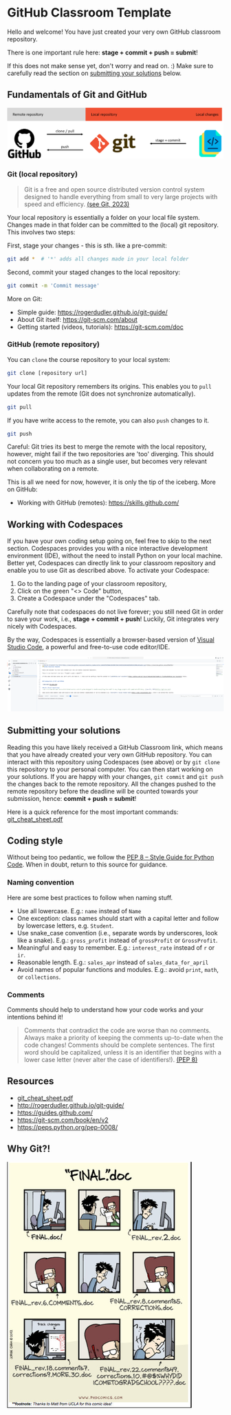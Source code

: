 # GitHub Classroom Template

Hello and welcome! You have just created your very own GitHub classroom repository. 

There is one important rule here: **stage + commit + push = submit**!

If this does not make sense yet, don't worry and read on. :) Make sure to carefully read the section on [submitting your solutions](https://github.com/iwh-halle/Template?tab=readme-ov-file#submitting-your-solutions) below.


## Fundamentals of Git and GitHub

![git.png](res/git.png)

### Git (local repository)
> Git is a free and open source distributed version control system designed to handle everything from small to very large projects with speed and efficiency. [(see Git, 2023)](https://git-scm.com/)

Your local repository is essentially a folder on your local file system. Changes made in that folder can be committed to the (local) git repository.  This involves two steps:

First, stage your changes - this is sth. like a pre-commit:

```Bash
git add *  # '*' adds all changes made in your local folder
```

Second, commit your staged changes to the local repository:
```Bash
git commit -m 'Commit message'
```

More on Git:

* Simple guide: https://rogerdudler.github.io/git-guide/
* About Git itself: https://git-scm.com/about
* Getting started (videos, tutorials): https://git-scm.com/doc

### GitHub (remote repository)

You can `clone` the course repository to your local system:

```Bash
git clone [repository url]
```

Your local Git repository remembers its origins. This enables you to `pull` updates from the remote (Git does not synchronize automatically). 

```Bash
git pull
```

If you have write access to the remote, you can also `push` changes to it.

```Bash
git push
```

Careful: Git tries its best to merge the remote with the local repository, however, might fail if the two repositories are 'too' diverging. This should not concern you too much as a single user, but becomes very relevant when collaborating on a remote.

This is all we need for now, however, it is only the tip of the iceberg. More on GitHub:

* Working with GitHub (remotes): https://skills.github.com/


## Working with Codespaces

If you have your own coding setup going on, feel free to skip to the next section. Codespaces provides you with a nice interactive development environment (IDE), without the need to install Python on your local machine. Better yet, Codespaces can directly link to your classroom repository and enable you to use Git as described above. To activate your Codespace:

1. Go to the landing page of your classroom repository,
2. Click on the green "<> Code" button,
3. Create a Codespace under the "Codespaces" tab.

Carefully note that codespaces do not live forever; you still need Git in order to save your work, i.e., **stage + commit + push**! Luckily, Git integrates very nicely with Codespaces.

By the way, Codespaces is essentially a browser-based version of [Visual Studio Code](https://code.visualstudio.com/), a powerful and free-to-use code editor/IDE.

![codespace](res/codespace.png)


## Submitting your solutions

Reading this you have likely received a GitHub Classroom link, which means that you have already created your very own GitHub repository. You can interact with this repository using Codespaces (see above) or by ``git clone`` this repository to your personal computer. You can then start working on your solutions. If you are happy with your changes, ``git commit`` and ``git push`` the changes back to the remote repository. All the changes pushed to the remote repository before the deadline will be counted towards your submission, hence: **commit + push = submit**!

Here is a quick reference for the most important commands: [git_cheat_sheet.pdf](https://github.com/iwh-halle/Template/blob/main/git_cheat_sheet.pdf)


## Coding style

Without being too pedantic, we follow the [PEP 8 – Style Guide for Python Code](https://peps.python.org/pep-0008/). When in doubt, return to this source for guidance.

### Naming convention

Here are some best practices to follow when naming stuff.
* Use all lowercase. E.g.: `name` instead of `Name`
* One exception: class names should start with a capital letter and follow by lowercase letters, e.g. `Student`.
* Use snake_case convention (i.e., separate words by underscores, look like a snake). E.g.: ``gross_profit`` instead of ``grossProfit`` or ``GrossProfit``.
* Meaningful and easy to remember. E.g.: ``interest_rate`` instead of ``r`` or ``ir``.
* Reasonable length. E.g.: ``sales_apr`` instead of ``sales_data_for_april``
* Avoid names of popular functions and modules. E.g.: avoid ``print``, ``math``, or ``collections``.

### Comments

Comments should help to understand how your code works and your intentions behind it! 

> Comments that contradict the code are worse than no comments. Always make a priority of keeping the comments up-to-date when the code changes! Comments should be complete sentences. The first word should be capitalized, unless it is an identifier that begins with a lower case letter (never alter the case of identifiers!). [(PEP 8)](https://peps.python.org/pep-0008/#comments)


## Resources

* [git_cheat_sheet.pdf](https://github.com/iwh-halle/Template/blob/main/git_cheat_sheet.pdf)
* http://rogerdudler.github.io/git-guide/
* https://guides.github.com/
* https://git-scm.com/book/en/v2
* https://peps.python.org/pep-0008/


## Why Git?!

![git.png](res/final_doc.jpg)
